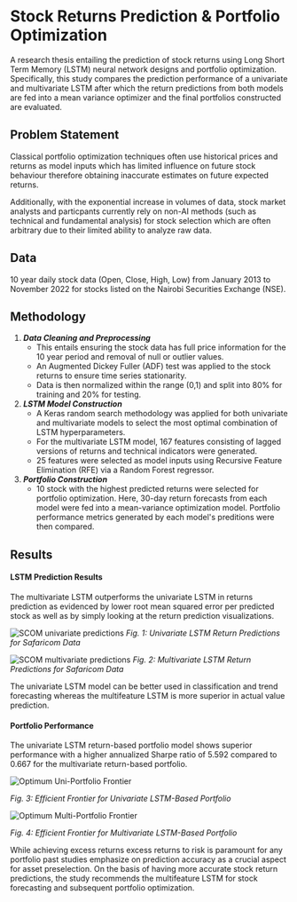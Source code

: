 # Stock Returns Prediction & Portfolio Optimization
A research thesis entailing the prediction of stock returns using Long Short Term Memory (LSTM) neural network designs and portfolio optimization. Specifically, this study compares the prediction performance of a univariate and multivariate LSTM after which the return predictions from both models are fed into a mean variance optimizer and the final portfolios constructed are evaluated.

## Problem Statement
Classical portfolio optimization techniques often use historical prices and returns as model inputs which has limited influence on future stock behaviour therefore obtaining inaccurate estimates on future expected returns. 

Additionally, with the exponential increase in volumes of data, stock market analysts and particpants currently rely on non-AI methods (such as technical and fundamental analysis) for stock selection which are often arbitrary due to their limited ability to analyze raw data.

## Data 
10 year daily stock data (Open, Close, High, Low) from January 2013 to November 2022 for stocks listed on the Nairobi Securities Exchange (NSE). 

## Methodology
1. **_Data Cleaning and Preprocessing_** 
    - This entails ensuring the stock data has full price information for the 10 year period and removal of null or outlier values. 
    - An Augmented Dickey Fuller (ADF) test was applied to the stock returns to ensure time series stationarity. 
    - Data is then normalized within the range (0,1) and split into 80% for training and 20% for testing.
2. _**LSTM Model Construction**_ 
    - A Keras random search methodology was applied for both univariate and multivariate models to select the most optimal combination of LSTM hyperparameters. 
    - For the multivariate LSTM model, 167 features consisting of lagged versions of returns and technical indicators were generated. 
    - 25 features were selected as model inputs using Recursive Feature Elimination (RFE) via a Random Forest regressor.
3. **_Portfolio Construction_** 
    - 10 stock with the highest predicted returns were selected for portfolio optimization. Here, 30-day return forecasts from each model were fed into a mean-variance optimization model. Portfolio performance metrics generated by each model's preditions were then compared. 

## Results 
#### LSTM Prediction Results 
The multivariate LSTM outperforms the univariate LSTM in returns prediction as evidenced by lower root mean squared error per predicted stock as well as by simply looking at the return prediction visualizations.

![SCOM univariate predictions](https://github.com/Vicci13/Stock-Market-Prediction-Portfolio-Optimization/assets/108093560/f486e5d0-c42e-42f1-9e22-aa1ba4b87b0f)
_Fig. 1: Univariate LSTM Return Predictions for Safaricom Data_

![SCOM multivariate predictions](https://github.com/Vicci13/Stock-Market-Prediction-Portfolio-Optimization/assets/108093560/7370ba12-e529-47cd-adb7-1ed0e2a4e474)
_Fig. 2: Multivariate LSTM Return Predictions for Safaricom Data_

The univariate LSTM model can be better used in classification and trend forecasting whereas the multifeature LSTM is more superior in actual value prediction. 

#### Portfolio Performance 
The univariate LSTM return-based portfolio model shows superior performance with a higher annualized Sharpe ratio of 5.592 compared to 0.667 for the multivariate return-based portfolio. 

![Optimum Uni-Portfolio Frontier](https://github.com/Vicci13/Stock-Market-Prediction-Portfolio-Optimization/assets/108093560/a97a0363-fbe2-4b06-baa2-1d051428c304)

_Fig. 3: Efficient Frontier for Univariate LSTM-Based Portfolio_


![Optimum Multi-Portfolio Frontier](https://github.com/Vicci13/Stock-Market-Prediction-Portfolio-Optimization/assets/108093560/090e5f89-8793-45d5-aedf-1d2a034d85d6)

_Fig. 4: Efficient Frontier for Multivariate LSTM-Based Portfolio_

While achieving excess returns excess returns to risk is paramount for any portfolio past studies emphasize on prediction accuracy as a crucial aspect for asset preselection. On the basis of having more accurate stock return predictions, the study recommends the multifeature LSTM for stock forecasting and subsequent portfolio optimization. 
